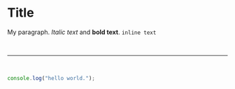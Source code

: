 # Title

My paragraph. _Italic text_ and **bold text**. `inline text`

</br>

---

</br>

``` javascript
console.log("hello world.");
```